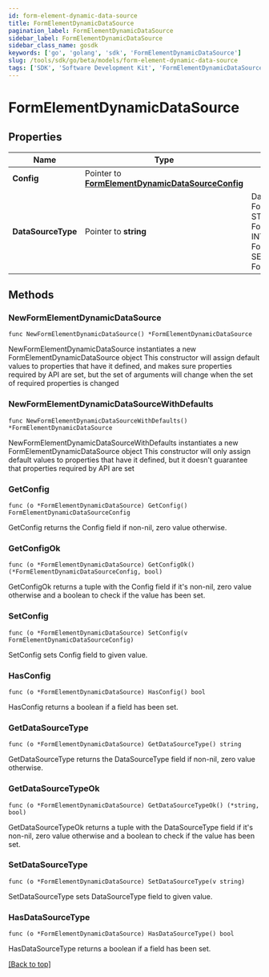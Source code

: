 ```yaml
---
id: form-element-dynamic-data-source
title: FormElementDynamicDataSource
pagination_label: FormElementDynamicDataSource
sidebar_label: FormElementDynamicDataSource
sidebar_class_name: gosdk
keywords: ['go', 'golang', 'sdk', 'FormElementDynamicDataSource'] 
slug: /tools/sdk/go/beta/models/form-element-dynamic-data-source
tags: ['SDK', 'Software Development Kit', 'FormElementDynamicDataSource']
---
```


# FormElementDynamicDataSource

## Properties

Name | Type | Description | Notes
------------ | ------------- | ------------- | -------------
**Config** | Pointer to [**FormElementDynamicDataSourceConfig**](FormElementDynamicDataSourceConfig) |  | [optional] 
**DataSourceType** | Pointer to **string** | DataSourceType is a FormElementDataSourceType value STATIC FormElementDataSourceTypeStatic INTERNAL FormElementDataSourceTypeInternal SEARCH FormElementDataSourceTypeSearch | [optional] 

## Methods

### NewFormElementDynamicDataSource

`func NewFormElementDynamicDataSource() *FormElementDynamicDataSource`

NewFormElementDynamicDataSource instantiates a new FormElementDynamicDataSource object
This constructor will assign default values to properties that have it defined,
and makes sure properties required by API are set, but the set of arguments
will change when the set of required properties is changed

### NewFormElementDynamicDataSourceWithDefaults

`func NewFormElementDynamicDataSourceWithDefaults() *FormElementDynamicDataSource`

NewFormElementDynamicDataSourceWithDefaults instantiates a new FormElementDynamicDataSource object
This constructor will only assign default values to properties that have it defined,
but it doesn't guarantee that properties required by API are set

### GetConfig

`func (o *FormElementDynamicDataSource) GetConfig() FormElementDynamicDataSourceConfig`

GetConfig returns the Config field if non-nil, zero value otherwise.

### GetConfigOk

`func (o *FormElementDynamicDataSource) GetConfigOk() (*FormElementDynamicDataSourceConfig, bool)`

GetConfigOk returns a tuple with the Config field if it's non-nil, zero value otherwise
and a boolean to check if the value has been set.

### SetConfig

`func (o *FormElementDynamicDataSource) SetConfig(v FormElementDynamicDataSourceConfig)`

SetConfig sets Config field to given value.

### HasConfig

`func (o *FormElementDynamicDataSource) HasConfig() bool`

HasConfig returns a boolean if a field has been set.

### GetDataSourceType

`func (o *FormElementDynamicDataSource) GetDataSourceType() string`

GetDataSourceType returns the DataSourceType field if non-nil, zero value otherwise.

### GetDataSourceTypeOk

`func (o *FormElementDynamicDataSource) GetDataSourceTypeOk() (*string, bool)`

GetDataSourceTypeOk returns a tuple with the DataSourceType field if it's non-nil, zero value otherwise
and a boolean to check if the value has been set.

### SetDataSourceType

`func (o *FormElementDynamicDataSource) SetDataSourceType(v string)`

SetDataSourceType sets DataSourceType field to given value.

### HasDataSourceType

`func (o *FormElementDynamicDataSource) HasDataSourceType() bool`

HasDataSourceType returns a boolean if a field has been set.


[[Back to top]](#) 


